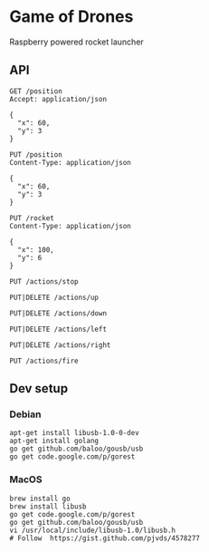 # Game of Drones

Raspberry powered rocket launcher

## API

```
GET /position
Accept: application/json

{
  "x": 60,
  "y": 3
}
```

```
PUT /position
Content-Type: application/json

{
  "x": 60,
  "y": 3
}
```

```
PUT /rocket
Content-Type: application/json

{
  "x": 100,
  "y": 6
}
```

```
PUT /actions/stop
```

```
PUT|DELETE /actions/up
```

```
PUT|DELETE /actions/down
```

```
PUT|DELETE /actions/left
```

```
PUT|DELETE /actions/right
```

```
PUT /actions/fire
```


## Dev setup

### Debian

```
apt-get install libusb-1.0-0-dev
apt-get install golang
go get github.com/baloo/gousb/usb
go get code.google.com/p/gorest
```

### MacOS
```
brew install go
brew install libusb
go get code.google.com/p/gorest
go get github.com/baloo/gousb/usb
vi /usr/local/include/libusb-1.0/libusb.h
# Follow  https://gist.github.com/pjvds/4578277
```

